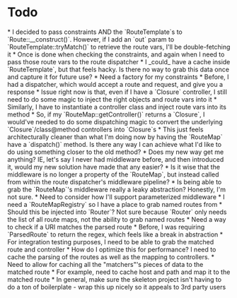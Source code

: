<h1>Todo</h1>
* I decided to pass constraints AND the `RouteTemplate`s to `Route::__construct()`.  However, if I add an `out` param to `RouteTemplate::tryMatch()` to retrieve the route vars, I'll be double-fetching it
  * Once is done when checking the constraints, and again when I need to pass those route vars to the route dispatcher
  * I _could_ have a cache inside `RouteTemplate`, but that feels hacky.  Is there no way to grab this data once and capture it for future use?
* Need a factory for my constraints
* Before, I had a dispatcher, which would accept a route and request, and give you a response
  * Issue right now is that, even if I have a `Closure` controller, I still need to do some magic to inject the right objects and route vars into it
      * Similarly, I have to instantiate a controller class and inject route vars into its method
      * So, if my `RouteMap::getController()` returns a `Closure`, I would've needed to do some dispatching magic to convert the underlying `Closure`/class@method controllers into `Closure`s
  * This just feels architecturally cleaner than what I'm doing now by having the `RouteMap` have a `dispatch()` method.  Is there any way I can achieve what I'd like to do using something closer to the old method?
  * Does my new way get me anything?  IE, let's say I never had middleware before, and then introduced it, would my new solution have made that any easier?
  * Is it wise that the middleware is no longer a property of the `RouteMap`, but instead called from within the route dispatcher's middleware pipeline?
      * Is being able to grab the `RouteMap`'s middleware really a leaky abstraction?  Honestly, I'm not sure.
* Need to consider how I'll support parameterized middleware
* I need a `RouteMapRegistry` so I have a place to grab named routes from
  * Should this be injected into `Router`?  Not sure because `Router` only needs the list of all route maps, not the ability to grab named routes
* Need a way to check if a URI matches the parsed route
  * Before, I was requiring `ParsedRoute` to return the regex, which feels like a break in abstraction
* For integration testing purposes, I need to be able to grab the matched route and controller
* How do I optimize this for performance?  I need to cache the parsing of the routes as well as the mapping to controllers.
  * Need to allow for caching all the "matchers"'s pieces of data to the matched route
      * For example, need to cache host and path and map it to the matched route
* In general, make sure the skeleton project isn't having to do a ton of boilerplate - wrap this up nicely so it appeals to 3rd party users